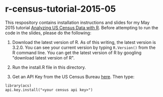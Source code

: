 # r-census-tutorial-2015-05

This respository contains installation instructions and slides for my May 2015 tutorial [Analyzing US Census Data with R](https://justanrblog.wordpress.com/2015/05/11/upcoming-tutorial-analyzing-us-census-data-in-r/). Before attempting to run the code in the slides, please do the following:

1. Download the latest version of R. As of this writing, the latest 
version is 3.2.0. You can see your current version by typing `R.Version()` from the R command line.
You can get the latest version of R by googling "download latest version
of R".

1. Run the install.R file in this directory.

1. Get an API Key from the US Census Bureau [here](http://api.census.gov/data/key_signup.html). Then type:
```
library(acs)
api.key.install("<your census api key>")
```
